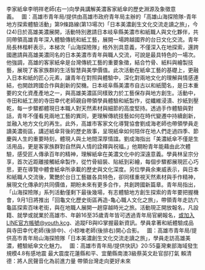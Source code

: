 李家紙傘李明祥老師(右一)向學員講解美濃客家紙傘的歷史淵源及象徵意義。   圖：高雄市青年局/提供由高雄市政府青年局主辦的「高雄山海探險隊-青年地方探索體驗活動」第9條路線(第13場次)「日本美濃創生文化交流走讀之旅」，今(24)日於高雄美濃展開，活動特別邀請日本岐阜縣美濃市和紙職人與文化夥伴，共同帶領高雄青年深入體驗傳統和紙工藝，展開一場跨越國界的台日文化交流。青年局長林楷軒表示，本梯次「山海探險隊」格外別具意義，不僅深入在地探索，還跨國邀請與高雄美濃同名的日本美濃市青年與職人交流，可說是最具特色的一場次。他強調，高雄的客家紙傘是台灣傳統工藝的重要象徵，結合竹骨、紙料與繪製技藝，展現了客家族群的生活智慧與美學價值。此次活動在紙傘工藝的基礎上，更融入日本和紙的匠心元素，讓青年在對照與體驗中，深化對兩地文化的理解與情感連結，也開啟跨國合作與創新的契機。日本岐阜縣美濃市自古以和紙聞名，是日本重要的文化資產產地之一，與高雄美濃區同樣致力於工藝保存與地方創生。活動中，寺田和紙工房的寺田幸代老師親自帶領學員體驗和紙製作，從纖維浸漬、抄紙到壓乾，每一步驟都體現日本職人對天然素材與細節的高度堅持。透過手作體驗與對話，青年不僅看見兩地工藝的異同，更理解傳統技藝如何在時代變遷中持續創新，並融入地方文化的再生。此外，高雄市客家文化導覽協會劉成海老師也帶領學員走讀美濃街區，講述紙傘背後的歷史故事，呈現紙傘如何陪伴在地人們走過四季、節慶與人生的重要時刻，體現人與土地間深厚情誼。劉成海指出「美濃紙傘不僅是生活用品，更是客家族群對自然與人情的詮釋與祝福。」他期盼青年能藉由此次體驗，感受匠人傳承百年的精神，理解紙傘在美濃文化中的深遠意義。學員林呈宗分享，首次近距離接觸紙傘製作，從竹骨組裝、貼紙到彩繪，每個步驟都展現匠心巧思，更在導覽中體會紙傘所承載的歷史與文化深度。另位學員余東威表示，與日本和紙職人交流後，驚艷於台日工藝雖各具特色，卻同樣重視天然素材與手作精神，展現文化傳承的共同價值，期盼未來有更多合作，共創跨國新篇章。青年局指出，「山海探險隊」系列活動僅剩下最後幾場，有志體驗地方創生探索的青年要把握機會，9月1日將推出「回龜文化歷史街區再造-亀心職人文化之旅」，帶領青年走訪六龜區探索百味老街，與在地職人展開一趟穿越時光之旅。活動現正開放報名，凡設籍、就學或就業於高雄市、年齡16至35歲青年皆可透過青年局官網報名，或加入LINE官方帳號@youth.kcg、追蹤FB與IG掌握最新資訊。學員拿著和紙體驗成品與寺田幸代老師(後排中)、小椋唯老師(後排右)開心合影。   圖：高雄市青年局/提供高市青年局山海探險隊「日本美濃創生文化交流走讀之旅」，學員走訪高雄美濃，體驗紙傘文化魅力。   圖：高雄市青年局/提供快訊》20:55臺灣東部海域發生規模4.8有感地震 最大震度花蓮縣和平、宜蘭縣南澳3級蔡英文赴官邸打氣  賴清德：將人民聲音化為前進力量  帶領台灣走向更好未來